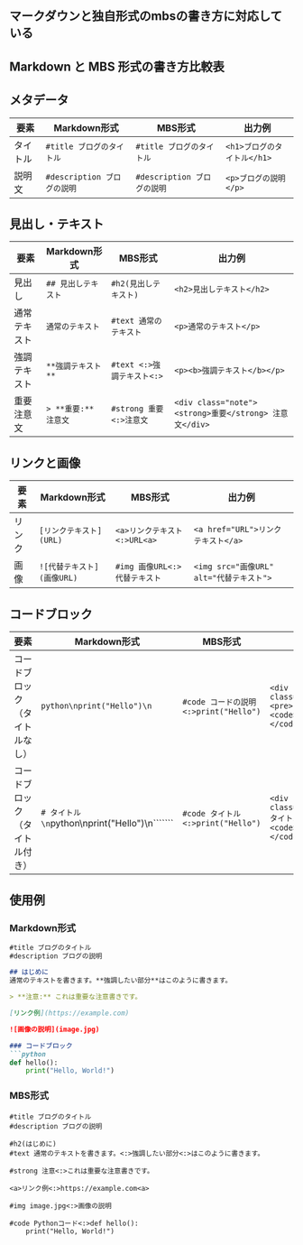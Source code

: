 ## マークダウンと独自形式のmbsの書き方に対応している

## Markdown と MBS 形式の書き方比較表

## メタデータ
|要素|Markdown形式|MBS形式|出力例|
|---|------------|--------|------|
|タイトル|`#title ブログのタイトル`|`#title ブログのタイトル`|`<h1>ブログのタイトル</h1>`|
|説明文|`#description ブログの説明`|`#description ブログの説明`|`<p>ブログの説明</p>`|

## 見出し・テキスト
|要素|Markdown形式|MBS形式|出力例|
|---|------------|--------|------|
|見出し|`## 見出しテキスト`|`#h2(見出しテキスト)`|`<h2>見出しテキスト</h2>`|
|通常テキスト|`通常のテキスト`|`#text 通常のテキスト`|`<p>通常のテキスト</p>`|
|強調テキスト|`**強調テキスト**`|`#text <:>強調テキスト<:>`|`<p><b>強調テキスト</b></p>`|
|重要注意文|```> **重要:** 注意文```|`#strong 重要<:>注意文`|`<div class="note"><strong>重要</strong> 注意文</div>`|

## リンクと画像
|要素|Markdown形式|MBS形式|出力例|
|---|------------|--------|------|
|リンク|`[リンクテキスト](URL)`|`<a>リンクテキスト<:>URL<a>`|`<a href="URL">リンクテキスト</a>`|
|画像|`![代替テキスト](画像URL)`|`#img 画像URL<:>代替テキスト`|`<img src="画像URL" alt="代替テキスト">`|

## コードブロック
|要素|Markdown形式|MBS形式|出力例|
|---|------------|--------|------|
|コードブロック（タイトルなし）|```````python\nprint("Hello")\n```````|`#code コードの説明<:>print("Hello")`|`<div class="copyable"><pre><code>print("Hello")</code></pre></div>`|
|コードブロック（タイトル付き）|```# タイトル\n```python\nprint("Hello")\n```````|`#code タイトル<:>print("Hello")`|`<div class="copyable"><p>タイトル</p><pre><code>print("Hello")</code></pre></div>`|

## 使用例

### Markdown形式
```markdown
#title ブログのタイトル
#description ブログの説明

## はじめに
通常のテキストを書きます。**強調したい部分**はこのように書きます。

> **注意:** これは重要な注意書きです。

[リンク例](https://example.com)

![画像の説明](image.jpg)

### コードブロック
```python
def hello():
    print("Hello, World!")
```

### MBS形式
```
#title ブログのタイトル
#description ブログの説明

#h2(はじめに)
#text 通常のテキストを書きます。<:>強調したい部分<:>はこのように書きます。

#strong 注意<:>これは重要な注意書きです。

<a>リンク例<:>https://example.com<a>

#img image.jpg<:>画像の説明

#code Pythonコード<:>def hello():
    print("Hello, World!")
```
